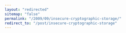 ```yaml
---
layout: "redirected"
sitemap: "false"
permalink: "/2009/09/insecure-cryptographic-storage/"
redirect_to: "/post/insecure-cryptographic-storage"
---
```




